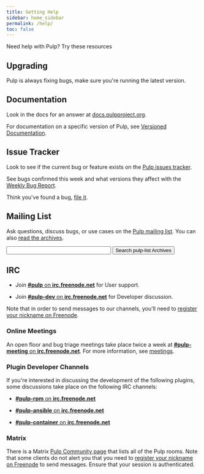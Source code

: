 ```yaml
---
title: Getting Help
sidebar: home_sidebar
permalink: /help/
toc: false
---
```


Need help with Pulp? Try these resources

## Upgrading

Pulp is always fixing bugs, make sure you're running the latest version.

## Documentation

Look in the docs for an answer at [docs.pulpproject.org](https://docs.pulpproject.org).

For documentation on a specific version of Pulp, see [Versioned Documentation](/docs/).

## Issue Tracker

Look to see if the current bug or feature exists on the [Pulp issues tracker](https://pulp.plan.io/issues?set_filter=1).

See bugs confirmed this week and what versions they affect with the [Weekly Bug Report](https://pulp.plan.io/projects/pulp/wiki/Weekly_Bug_Trends).


Think you've found a bug, [file it](https://pulp.plan.io/projects/pulp/issues/new).

## Mailing List
Ask questions, discuss bugs, or use cases on the
[Pulp mailing list](https://www.redhat.com/mailman/listinfo/pulp-list). You
can also [read the archives](https://www.redhat.com/archives/pulp-list/).

<form method="get" action="http://www.google.com/search">
    <input type="text" name="q" size="31" maxlength="255" value="" />
    <input type="hidden" name="sitesearch" value="https://www.redhat.com/archives/pulp-list/" />
    <input type="submit" value="Search pulp-list Archives" />
</form>

## IRC


* Join [**#pulp** on **irc.freenode.net**](https://webchat.freenode.net/?channels=#pulp) for User support.

* Join [**#pulp-dev** on **irc.freenode.net**](https://webchat.freenode.net/?channels=#pulp-dev) for Developer discussion.

Note that in order to send messages to our channels, you'll need to [register your nickname on
Freenode](https://freenode.net/kb/answer/registration).

### Online Meetings

An open floor and bug triage meetings take place twice a week at [**#pulp-meeting** on **irc.freenode.net**](https://webchat.freenode.net/?channels=#pulp-meeting). For more information, see [meetings](/get_involved/#meetings).

### Plugin Developer Channels

If you're interested in discussing the development of the following plugins, some discussions take place on the following IRC channels:

* [**#pulp-rpm** on **irc.freenode.net**](https://webchat.freenode.net/?channels=#pulp-rpm)

* [**#pulp-ansible** on **irc.freenode.net**](https://webchat.freenode.net/?channels=#pulp-ansible)

* [**#pulp-container** on **irc.freenode.net**](https://webchat.freenode.net/?channels=#pulp-container)

### Matrix

There is a Matrix [Pulp Community page](https://riot.im/app/#/group/+pulp:matrix.org) that lists all of the Pulp rooms. Note that some clients do not alert you that you need to [register your nickname on Freenode](https://freenode.net/kb/answer/registration) to send messages. Ensure that your session is authenticated.
